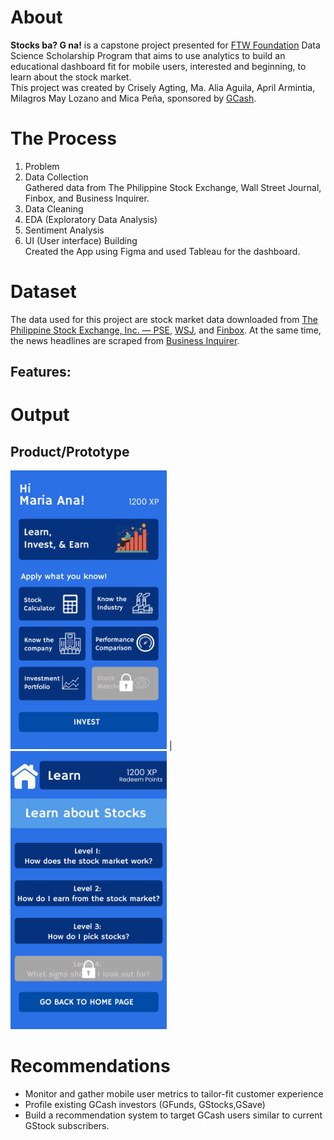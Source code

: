 <h1>About</h1>
<b>Stocks ba? G na!</b> is a capstone project presented for <a href='https://www.linkedin.com/company/ftwfoundation/'>FTW Foundation</a> Data Science Scholarship Program that aims to use analytics to build an educational dashboard fit for mobile users, interested and beginning, to learn about the stock market.
<br> This project was created by Crisely Agting, Ma. Alia Aguila, April Armintia, Milagros May Lozano and Mica Peña, sponsored by <a href='https://www.linkedin.com/company/wearegcash/'>GCash</a>.

<h1>The Process</h1>
<ol>
  <li>Problem</li>
  <li>Data Collection</li>
  Gathered data from The Philippine Stock Exchange, Wall Street Journal, Finbox, and Business Inquirer.
  <li>Data Cleaning</li>
  <li>EDA (Exploratory Data Analysis)</li>
  <li>Sentiment Analysis</li>
  <li>UI (User interface) Building</li>
  Created the App using Figma and used Tableau for the dashboard.
</ol>

<h1>Dataset</h1>
The data used for this project are stock market data downloaded from <a href='https://www.pse.com.ph/'>The Philippine Stock Exchange, Inc. — PSE</a>, <a href='https://www.wsj.com/'>WSJ</a>, and <a href='https://finbox.com/'>Finbox</a>. At the same time, the news headlines are scraped from <a href='https://business.inquirer.net/'>Business Inquirer</a>.
<h2>Features:</h2>
<h1>Output</h1>
<h2>Product/Prototype</h2>
<img src='Images/Homepage.png', length=500px, width=250px, alt='Homepage'> | <img src='Images/Learn, Invest, & Earn.png', length=500px, width=250px, alt='Learn, Invest, & Earn'>
<h1>Recommendations</h1>
<ul>
  <li>Monitor and gather mobile user metrics to tailor-fit customer experience</li>
  <li>Profile existing GCash investors (GFunds, GStocks,GSave)</li>
  <li>Build a recommendation system to target GCash users similar to current GStock subscribers.</li>
</ul>
